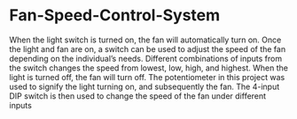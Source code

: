 # Fan-Speed-Control-System
When the light switch is turned on, the fan will automatically turn on. Once the light and fan are on, a switch can be used to adjust the speed of the fan depending on the individual’s needs. Different combinations of inputs from the switch changes the speed from lowest, low, high, and highest. When the light is turned off, the fan will turn off. 
The potentiometer in this project was used to signify the light turning on, and subsequently the fan. The 4-input DIP switch is then used to change the speed of the fan under different inputs

